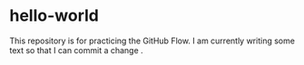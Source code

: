 # hello-world
This repository is for practicing the GitHub Flow.
I am currently writing some text so that I can commit a change .
